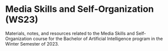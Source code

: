 # Media Skills and Self-Organization (WS23)
Materials, notes, and resources related to the Media Skills and Self-Organization course for the Bachelor of Artificial Intelligence program in the Winter Semester of 2023.
